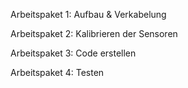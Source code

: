 Arbeitspaket 1:
Aufbau & Verkabelung

Arbeitspaket 2:
Kalibrieren der Sensoren

Arbeitspaket 3:
Code erstellen

Arbeitspaket 4:
Testen

